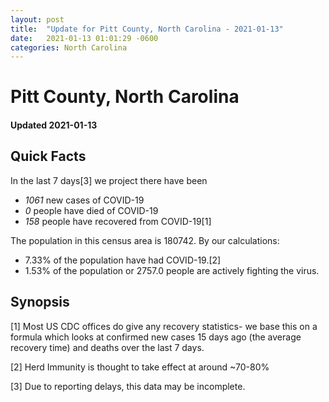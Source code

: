 ```yaml
---
layout: post
title:  "Update for Pitt County, North Carolina - 2021-01-13"
date:   2021-01-13 01:01:29 -0600
categories: North Carolina
---
```


# Pitt County, North Carolina
#### Updated 2021-01-13

## Quick Facts

In the last 7 days[3] we project there have been
- *1061* new cases of COVID-19
- *0* people have died of COVID-19
- *158* people have recovered from COVID-19[1]

The population in this census area is 180742. By our calculations:
- 7.33% of the population have had COVID-19.[2]
- 1.53% of the population or 2757.0 people are actively fighting the virus.

## Synopsis




[1] Most US CDC offices do give any recovery statistics- we base this on a formula which looks at confirmed new cases
15 days ago (the average recovery time) and deaths over the last 7 days.

[2] Herd Immunity is thought to take effect at around ~70-80%

[3] Due to reporting delays, this data may be incomplete.
 
    